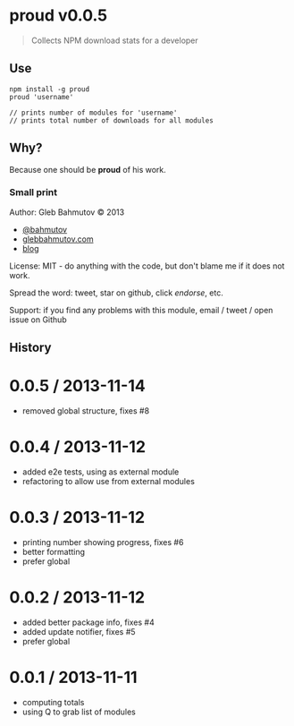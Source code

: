 # proud v0.0.5

> Collects NPM download stats for a developer

## Use

```
npm install -g proud
proud 'username'

// prints number of modules for 'username'
// prints total number of downloads for all modules
```



## Why?

Because one should be **proud** of his work.

### Small print

Author: Gleb Bahmutov &copy; 2013

* [@bahmutov](https://twitter.com/bahmutov)
* [glebbahmutov.com](http://glebbahmutov.com)
* [blog](http://bahmutov.calepin.co/)

License: MIT - do anything with the code, but don't blame me if it does not work.

Spread the word: tweet, star on github, click *endorse*, etc.

Support: if you find any problems with this module, email / tweet / open issue on Github



## History


0.0.5 / 2013-11-14
==================

  * removed global structure, fixes #8

0.0.4 / 2013-11-12
==================

  * added e2e tests, using as external module
  * refactoring to allow use from external modules

0.0.3 / 2013-11-12
==================

  * printing number showing progress, fixes #6
  * better formatting
  * prefer global

0.0.2 / 2013-11-12
==================

  * added better package info, fixes #4
  * added update notifier, fixes #5
  * prefer global

0.0.1 / 2013-11-11
==================

  * computing totals
  * using Q to grab list of modules


